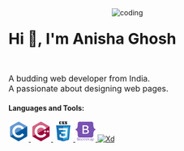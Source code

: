<img align ="right" width="300" src="https://media0.giphy.com/media/9cghZPGI3DiSygM6j7/giphy.gif?cid=ecf05e477tyz0n2ls3dqxq2259onzc41ek9izumj1by38d6r&rid=giphy.gif&ct=s" alt="coding">
<h1 style="font-size: 30px; font-weight: bolder;" > Hi 👋, I'm Anisha Ghosh</h1><br>

<span style="font-size: 16px;">A budding web developer from India.</span>
<br>
<span style="font-size: 16px;">A passionate about designing web pages.</span>
<h4 align="left">Languages and Tools:</h4>
<p align="left">  <a href="https://www.cprogramming.com/" target="_blank" rel="noreferrer"> <img src="https://raw.githubusercontent.com/devicons/devicon/master/icons/c/c-original.svg" alt="c" width="40" height="40"/> </a> <a href="https://www.w3schools.com/cpp/" target="_blank" rel="noreferrer"> <img src="https://raw.githubusercontent.com/devicons/devicon/master/icons/cplusplus/cplusplus-original.svg" alt="cplusplus" width="40" height="40"/> </a> <a href="https://www.w3schools.com/css/" target="_blank" rel="noreferrer"> <img src="https://raw.githubusercontent.com/devicons/devicon/master/icons/css3/css3-original-wordmark.svg" alt="css3" width="40" height="40"/> </a>
    <a href="https://getbootstrap.com" target="_blank" rel="noreferrer"> <img src="https://raw.githubusercontent.com/devicons/devicon/master/icons/bootstrap/bootstrap-plain-wordmark.svg" alt="bootstrap" width="40" height="40"/> </a>
    <a href="https://www.adobe.com/in/products/xd.html" target="_blank" rel="noreferrer"> <img src="https://cdn4.iconfinder.com/data/icons/logos-and-brands/512/3_Xd_Adobe_logo_logos-512.png" alt="Xd" width="40" height="40"/> </a> </p>
